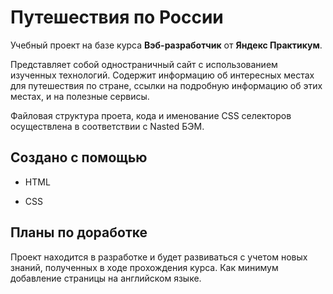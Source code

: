 # Путешествия по России

Учебный проект на базе курса __Вэб-разработчик__ от __Яндекс Практикум__.

Представляет собой одностраничный сайт с использованием изученных технологий. Содержит информацию об интересных местах для путешествия по стране, ссылки на подробную информацию об этих местах, и на полезные сервисы.

Файловая структура проета, кода и именование CSS селекторов осуществлена в соответствии с Nasted БЭМ.

## Создано с помощью

* HTML

* CSS

## Планы по доработке

Проект находится в разработке и будет развиваться с учетом новых знаний, полученных в ходе прохождения курса. Как минимум добавление страницы на английском языке.
